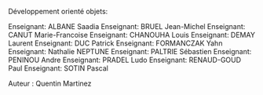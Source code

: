 Développement orienté objets:

Enseignant: ALBANE Saadia
Enseignant: BRUEL Jean-Michel
Enseignant: CANUT Marie-Francoise
Enseignant: CHANOUHA Louis
Enseignant: DEMAY Laurent
Enseignant: DUC Patrick
Enseignant: FORMANCZAK Yahn
Enseignant: Nathalie NEPTUNE
Enseignant: PALTRIE Sébastien
Enseignant: PENINOU Andre
Enseignant: PRADEL Ludo
Enseignant: RENAUD-GOUD Paul
Enseignant: SOTIN Pascal

Auteur : Quentin Martinez
